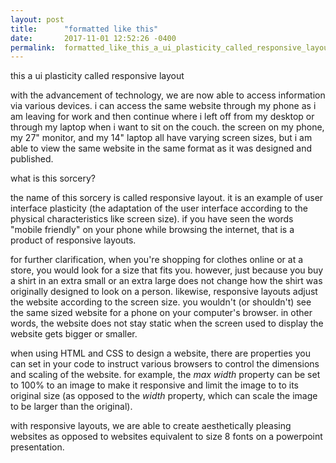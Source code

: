 ```yaml
---
layout: post
title:      "formatted like this"
date:       2017-11-01 12:52:26 -0400
permalink:  formatted_like_this_a_ui_plasticity_called_responsive_layout
---
```


this a ui plasticity called responsive layout

with the advancement of technology, we are now able to access information via various devices. i can access the same website through my phone as i am leaving for work and then continue where i left off from my desktop or through my laptop when i want to sit on the couch. the screen on my phone, my 27" monitor, and my 14" laptop all have varying screen sizes, but i am able to view the same website in the same format as it was designed and published.

what is this sorcery?

the name of this sorcery is called responsive layout. it is an example of user interface plasticity (the adaptation of the user interface according to the physical characteristics like screen size). if you have seen the words "mobile friendly" on your phone while browsing the internet, that is a product of responsive layouts.

for further clarification, when you're shopping for clothes online or at a store, you would look for a size that fits you. however, just because you buy a shirt in an extra small or an extra large does not change how the shirt was originally designed to look on a person. likewise, responsive layouts adjust the website according to the screen size. you wouldn't (or shouldn't) see the same sized website for a phone on your computer's browser. in other words, the website does not stay static when the screen used to display the website gets bigger or smaller.

when using HTML and CSS to design a website, there are properties you can set in your code to instruct various browsers to control the dimensions and scaling of the website. for example, the *max width* property can be set to 100% to an image to make it responsive and limit the image to to its original size (as opposed to the *width* property, which can scale the image to be larger than the original).

with responsive layouts, we are able to create aesthetically pleasing websites as opposed to websites equivalent to size 8 fonts on a powerpoint presentation.
